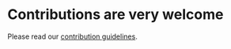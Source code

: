 # Contributions are very welcome

Please read our [contribution guidelines](https://esmvaltool.readthedocs.io/projects/esmvalcore/en/latest/contributing.html).

